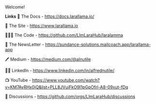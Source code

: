 Welcome!


**Links** 
  📖 The Docs - https://docs.larallama.io/ 

  🚀 The Site - https://www.larallama.io

  🧑🏻‍💻 The Code - https://github.com/LlmLaraHub/laralamma 

  📰 The NewsLetter - https://sundance-solutions.mailcoach.app/larallama-app  

  🖊️ Medium - https://medium.com/@alnutile 

  🤝🏻 LinkedIn - https://www.linkedin.com/in/alfrednutile/

  📺 YouTube - https://www.youtube.com/watch?v=KM7AyRHx0jQ&list=PLL8JVuiFkO9I1pGpOfrl-A8-09xut-fDq

  💬 Discussions - https://github.com/orgs/LlmLaraHub/discussions
